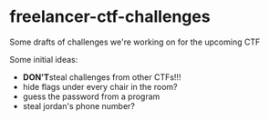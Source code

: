 # freelancer-ctf-challenges
Some drafts of challenges we're working on for the upcoming CTF

Some initial ideas:
 * **DON'T**steal challenges from other CTFs!!!
 * hide flags under every chair in the room?
 * guess the password from a program
 * steal jordan's phone number?

